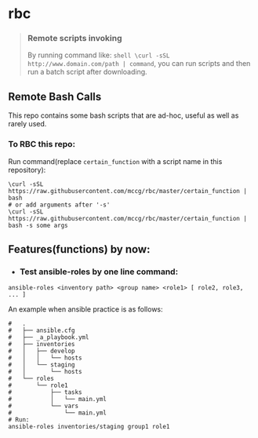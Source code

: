 # rbc

> ### Remote scripts invoking
> By running command like: ``shell \curl -sSL http://www.domain.com/path | command``,
> you can run scripts and then run a batch script after downloading.

## Remote Bash Calls
This repo contains some bash scripts that are
ad-hoc, useful as well as rarely used.

### To RBC this repo:
Run command(replace ``certain_function`` with a script name in this repository):
```shell
\curl -sSL https://raw.githubusercontent.com/mccg/rbc/master/certain_function | bash
# or add arguments after '-s'
\curl -sSL https://raw.githubusercontent.com/mccg/rbc/master/certain_function | bash -s some args
```

## Features(functions) by now:
- ### Test ansible-roles by one line command:
```shell
ansible-roles <inventory path> <group name> <role1> [ role2, role3, ... ]
```
An example when ansible practice is as follows:
```shell
#   .
#   ├── ansible.cfg
#   ├── _a_playbook.yml
#   ├── inventories
#   │   ├── develop
#   │   │   └── hosts
#   │   └── staging
#   │       └── hosts
#   └── roles
#       └── role1
#           ├── tasks
#           │   └── main.yml
#           └── vars
#               └── main.yml
# Run:
ansible-roles inventories/staging group1 role1
```


